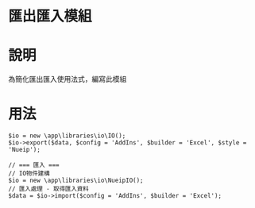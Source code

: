 匯出匯入模組
===

# 說明
為簡化匯出匯入使用法式，編寫此模組

# 用法
```
$io = new \app\libraries\io\IO();
$io->export($data, $config = 'AddIns', $builder = 'Excel', $style = 'Nueip');

// === 匯入 ===
// IO物件建構
$io = new \app\libraries\io\NueipIO();
// 匯入處理 - 取得匯入資料
$data = $io->import($config = 'AddIns', $builder = 'Excel');
```